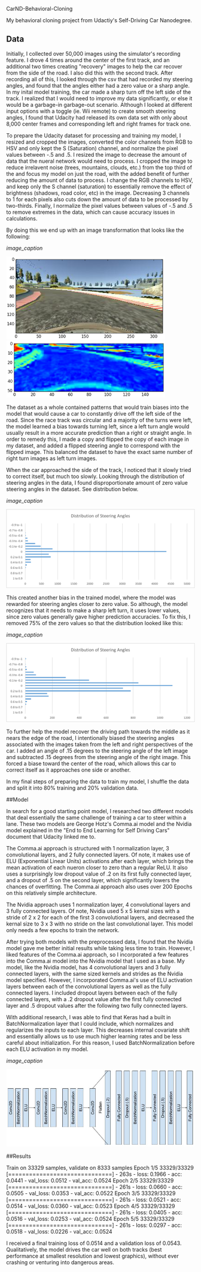 CarND-Behavioral-Cloning

My behavioral cloning project from Udactiy's Self-Driving Car Nanodegree.

## Data

Initially, I collected over 50,000 images using the simulator's recording feature. I drove 4 times around the center of the first track, and an additional two times creating "recovery" images to help the car recover from the side of the road. I also did this with the second track. After recording all of this, I looked through the csv that had recorded my steering angles, and found that the angles either had a zero value or a sharp angle. In my inital model training, the car made a sharp turn off the left side of the track. I realized that I would need to improve my data significantly, or else it would be a garbage-in garbage-out scenario. Although I looked at different input options with a toggle (ie. Wii remote) to create smooth steering angles, I found that Udacity had released its own data set with only about 8,000 center frames and corresponding left and right frames for track one.

To prepare the Udacity dataset for processing and training my model, I resized and cropped the images, converted the color channels from RGB to HSV and only kept the S (Saturation) channel, and normalize the pixel values between -.5 and .5. I resized the image to decrease the amount of data that the nueral network would need to process. I cropped the image to reduce irrelavent noise (trees, mountains, clouds, etc.) from the top third of the and focus my model on just the road, with the added benefit of further reducing the amount of data to process. I change the RGB channels to HSV, and keep only the S channel (saturation) to essentially remove the effect of brightness (shadows, road color, etc) in the image. Decreasing 3 channels to 1 for each pixels also cuts down the amount of data to be processed by two-thirds. Finally, I normalize the pixel values between values of -.5 and .5 to remove extremes in the data, which can cause accuracy issues in calculations. 

By doing this we end up with an image transformation that looks like the following:

*image_caption*

<img src="assets/raw_sample.png" width="425"/> <img src="assets/preprocessed_sample.png" width="425"/> 

The dataset as a whole contained patterns that would train biases into the model that would cause a car to constantly drive off the left side of the road. Since the race track was circular and a majority of the turns were left, the model learned a bias towards turning left, since a left turn angle would usually result in a more accurate prediction than a right or straight angle. In order to remedy this, I made a copy and flipped the copy of each image in my dataset, and added a flipped steering angle to correspond with the flipped image. This balanced the dataset to have the exact same number of right turn images as left turn images. 

When the car approached the side of the track, I noticed that it slowly tried to correct itself, but much too slowly. Looking through the distribution of steering angles in the data, I found disproportionate amount of zero value steering angles in the dataset. See distribution below.

*image_caption*

![Alt text](assets/Distribution_Before.png?raw=true "preprocessed sample")


This created another bias in the trained model, where the model was rewarded for steering angles closer to zero value. So although, the model recognizes that it needs to make a sharp left turn, it uses lower values, since zero values generally gave higher prediction accuracies. To fix this, I removed 75% of the zero values so that the distribution looked like this:

*image_caption*

![Alt text](assets/Distribution_After.png?raw=true "preprocessed sample")

To further help the model recover the driving path towards the middle as it nears the edge of the road, I intentionally biased the steering angles associated with the images taken from the left and right perspectives of the car. I added an angle of .15 degrees to the steering angle of the left image and subtracted .15 degrees from the steering angle of the right image. This forced a biase toward the center of the road, which allows this car to correct itself as it approaches one side or another.

In my final steps of preparing the data to train my model, I shuffle the data and split it into 80% training and 20% validation data.

##Model

In search for a good starting point model, I researched two different models that deal essentially the same challenge of training a car to steer within a lane. These two models are George Hotz's Comma.ai model and the Nvidia model explained in the "End to End Learning for Self Driving Cars" document that Udacity linked me to.

The Comma.ai approach is structured with 1 normalization layer, 3 convolutional layers, and 2 fully connected layers. Of note, it makes use of ELU (Exponential Linear Units) activations after each layer, which brings the mean activation of each nueron closer to zero than a regular ReLU. It also uses a surprisingly low dropout value of .2 on its first fully connected layer, and a dropout of .5 on the second layer, which significantly lowers the chances of overfitting. The Comma.ai approach also uses over 200 Epochs on this relatively simple architecture.

The Nvidia approach uses 1 normalization layer, 4 convolutional layers and 3 fully connected layers. Of note, Nvidia used 5 x 5 kernal sizes with a stride of 2 x 2 for each of the first 3 convolutional layers, and decreased the kernal size to 3 x 3 with no stride on the last convolutional layer. This model only needs a few epochs to train the network.

After trying both models with the preprocessed data, I found that the Nvidia model gave me better initial results while taking less time to train. However, I liked features of the Comma.ai approach, so I incorporated a few features into the Comma.ai model into the Nvidia model that I used as a base. My model, like the Nvidia model, has 4 convolutional layers and 3 fully connected layers, with the same sized kernels and strides as the Nvidia model specified. However, I incorporated Comma.ai's use of ELU activation layers between each of the convolutional layers as well as the fully connected layers. I included dropout layers between each of the fully connected layers, with a .2 dropout value after the first fully connected layer and .5 dropout values after the following two fully connected layers.

With additional research, I was able to find that Keras had a built in BatchNormalization layer that I could include, which normalizes and regularizes the inputs to each layer. This decreases internal covariate shift and essentially allows us to use much higher learning rates and be less careful about initialization. For this reason, I used BatchNormalization before each ELU activation in my model.

*image_caption*

![Alt text](assets/model_architecture.jpg?raw=true "model architecture")

##Results

Train on 33329 samples, validate on 8333 samples
Epoch 1/5
33329/33329 [==============================] - 263s - loss: 0.1966 - acc: 0.0441 - val_loss: 0.0512 - val_acc: 0.0524
Epoch 2/5
33329/33329 [==============================] - 261s - loss: 0.0660 - acc: 0.0505 - val_loss: 0.0353 - val_acc: 0.0522
Epoch 3/5
33329/33329 [==============================] - 261s - loss: 0.0521 - acc: 0.0514 - val_loss: 0.0360 - val_acc: 0.0523
Epoch 4/5
33329/33329 [==============================] - 261s - loss: 0.0405 - acc: 0.0516 - val_loss: 0.0253 - val_acc: 0.0524
Epoch 5/5
33329/33329 [==============================] - 261s - loss: 0.0297 - acc: 0.0518 - val_loss: 0.0226 - val_acc: 0.0524


I received a final training loss of 0.0514 and a validation loss of 0.0543. Qualitatively, the model drives the car well on both tracks (best performance at smallest resolution and lowest graphics), without ever crashing or venturing into dangerous areas.